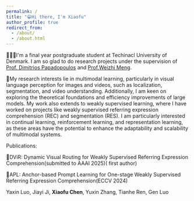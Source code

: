 ```yaml
---
permalink: /
title: "😁Hi there, I'm Xiaofu"
author_profile: true
redirect_from: 
  - /about/
  - /about.html
---
```


👨🏻‍💻I'm a final year postgraduate student at Techinacl University of Denmark. I am so glad to do research projects under the supervision of [Prof. Dimitrios Papadopoulos](https://people.csail.mit.edu/dimpapa/) and [Prof.Weizhi Meng](https://scholar.google.com/citations?user=OlepJ5wAAAAJ).

📔My research interests lie in multimodal learning, particularly in visual language perception for images and videos, such as localization, segmentation, and video understanding. Additionally, I am keen on exploring the theoretical foundations and efficiency improvements of large models. My work also extends to weakly supervised learning, where I have worked on projects like weakly supervised referring expression comprehension (REC) and segmentation (RES). I am particularly interested in continual learning, reinforcement learning, and representation learning, as these areas have the potential to enhance the adaptability and scalability of multimodal systems.



Publications:

📄DViR: Dynamic Visual Routing for Weakly Supervised Referring Expression Comprehension(submitted to AAAI 2025)( first author)


📄APL: Anchor-based Prompt Learning for One-stage Weakly Supervised Referring Expression Comprehension(ECCV 2024) 
  
  Yaxin Luo, Jiayi Ji, **Xiaofu Chen**, Yuxin Zhang, Tianhe Ren, Gen Luo
  
